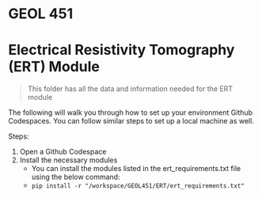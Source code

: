 # GEOL 451 
# Electrical Resistivity Tomography (ERT) Module
> This folder has all the data and information needed for the ERT module

The following will walk you through how to set up your environment Github Codespaces. 
You can follow similar steps to set up a local machine as well.

Steps:
1) Open a Github Codespace
2) Install the necessary modules
    * You can install the modules listed in the ert_requirements.txt file using the below command:
    * `pip install -r "/workspace/GEOL451/ERT/ert_requirements.txt"`